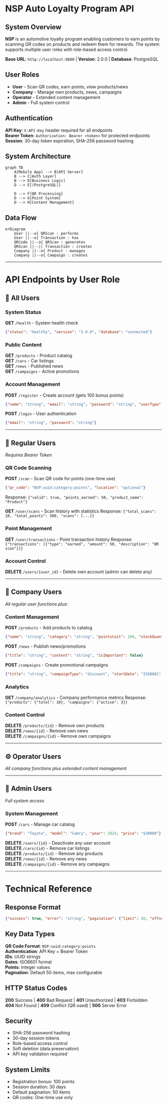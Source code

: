 # NSP Auto Loyalty Program API

## System Overview
**NSP** is an automotive loyalty program enabling customers to earn points by scanning QR codes on products and redeem them for rewards. The system supports multiple user roles with role-based access control.

**Base URL**: `http://localhost:8080` | **Version**: 2.0.0 | **Database**: PostgreSQL

## User Roles
- **User** - Scan QR codes, earn points, view products/news
- **Company** - Manage own products, news, campaigns  
- **Operator** - Extended content management
- **Admin** - Full system control

## Authentication
**API Key**: `X-API-Key` header required for all endpoints  
**Bearer Token**: `Authorization: Bearer <token>` for protected endpoints  
**Session**: 30-day token expiration, SHA-256 password hashing

## System Architecture
```mermaid
graph TB
    A[Mobile App] --> B[API Server]
    B --> C[Auth Layer] 
    B --> D[Business Logic]
    D --> E[(PostgreSQL)]
    
    D --> F[QR Processing]
    D --> G[Point System]
    D --> H[Content Management]
```

## Data Flow
```mermaid
erDiagram
    User ||--o{ QRScan : performs
    User ||--o{ Transaction : has
    QRCode ||--o{ QRScan : generates
    QRScan ||--|| Transaction : creates
    Company ||--o{ Product : manages
    Company ||--o{ Campaign : creates
```

---

# API Endpoints by User Role

## 👤 All Users

### System Status
**GET** `/health` - System health check
```json
{"status": "healthy", "version": "2.0.0", "database": "connected"}
```

### Public Content
**GET** `/products` - Product catalog  
**GET** `/cars` - Car listings  
**GET** `/news` - Published news  
**GET** `/campaigns` - Active promotions

### Account Management
**POST** `/register` - Create account (gets 100 bonus points)
```json
{"name": "string", "email": "string", "password": "string", "userType": "individual|company"}
```

**POST** `/login` - User authentication
```json
{"email": "string", "password": "string"}
```

---

## 🎯 Regular Users
*Requires Bearer Token*

### QR Code Scanning
**POST** `/scan` - Scan QR code for points (one-time use)
```json
{"qr_code": "NSP:uuid:category:points", "location": "optional"}
```
Response: `{"valid": true, "points_earned": 50, "product_name": "Product"}`

**GET** `/user/scans` - Scan history with statistics
Response: `{"total_scans": 10, "total_points": 500, "scans": [...]}`

### Point Management
**GET** `/user/transactions` - Point transaction history
Response: `{"transactions": [{"type": "earned", "amount": 50, "description": "QR scan"}]}`

### Account Control
**DELETE** `/users/{user_id}` - Delete own account (admin can delete any)

---

## 🏢 Company Users
*All regular user functions plus:*

### Content Management
**POST** `/products` - Add products to catalog
```json
{"name": "string", "category": "string", "pointsCost": 100, "stockQuantity": 50}
```

**POST** `/news` - Publish news/promotions
```json
{"title": "string", "content": "string", "isImportant": false}
```

**POST** `/campaigns` - Create promotional campaigns
```json
{"title": "string", "campaignType": "discount", "startDate": "ISO8601", "endDate": "ISO8601"}
```

### Analytics
**GET** `/company/analytics` - Company performance metrics
Response: `{"products": {"total": 10}, "campaigns": {"active": 3}}`

### Content Control
**DELETE** `/products/{id}` - Remove own products  
**DELETE** `/news/{id}` - Remove own news  
**DELETE** `/campaigns/{id}` - Remove own campaigns

---

## ⚙️ Operator Users
*All company functions plus extended content management*

---

## 👑 Admin Users
*Full system access*

### System Management
**POST** `/cars` - Manage car catalog
```json
{"brand": "Toyota", "model": "Camry", "year": 2024, "price": "$30000"}
```

**DELETE** `/users/{id}` - Deactivate any user account  
**DELETE** `/cars/{id}` - Remove car listings  
**DELETE** `/products/{id}` - Remove any products  
**DELETE** `/news/{id}` - Remove any news  
**DELETE** `/campaigns/{id}` - Remove any campaigns









---

# Technical Reference

## Response Format
```json
{"success": true, "error": "string", "pagination": {"limit": 50, "offset": 0}}
```

## Key Data Types
**QR Code Format**: `NSP:uuid:category:points`  
**Authentication**: API Key + Bearer Token  
**IDs**: UUID strings  
**Dates**: ISO8601 format  
**Points**: Integer values  
**Pagination**: Default 50 items, max configurable

## HTTP Status Codes
**200** Success | **400** Bad Request | **401** Unauthorized | **403** Forbidden  
**404** Not Found | **409** Conflict (QR used) | **500** Server Error

## Security
- SHA-256 password hashing
- 30-day session tokens  
- Role-based access control
- Soft deletion (data preservation)
- API key validation required

## System Limits
- Registration bonus: 100 points
- Session duration: 30 days
- Default pagination: 50 items
- QR codes: One-time use only